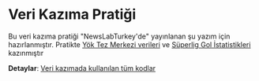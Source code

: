 Veri Kazıma Pratiği
================

Bu veri kazıma pratiği "NewsLabTurkey'de" yayınlanan şu yazım için hazırlanmıştır. Pratikte [Yök Tez Merkezi verileri](https://tez.yok.gov.tr/UlusalTezMerkezi/IstatistikiBilgiler?islem=3%22) ve [Süperlig Gol İstatistikleri](https://www.mackolik.com/puan-durumu/t%C3%BCrkiye-spor-toto-s%C3%BCper-lig/istatistik/482ofyysbdbeoxauk19yg7tdt%22) kazınmıştır

**Detaylar**: [Veri kazımada kullanılan tüm kodlar](https://sadettindemirel.github.io/veRi_kazima/veri_kaz%C4%B1ma_pratik.html)
